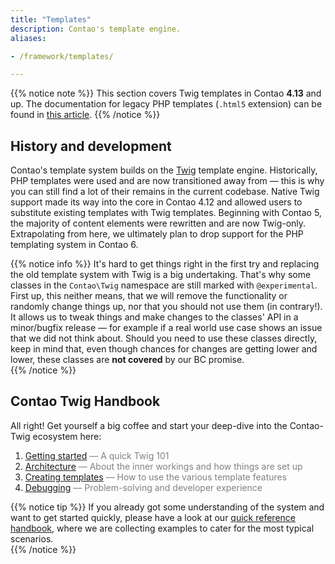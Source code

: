 ```yaml
---
title: "Templates"
description: Contao's template engine.
aliases:

- /framework/templates/

---
```


{{% notice note %}}
This section covers Twig templates in Contao **4.13** and up. The documentation for legacy PHP templates (`.html5`
extension) can be found in [this article](legacy).
{{% /notice %}}


## History and development

Contao's template system builds on the [Twig][Twig Docs Root] template engine. Historically, PHP templates were used and
are now transitioned away from — this is why you can still find a lot of their remains in the current codebase. Native
Twig support made its way into the core in Contao 4.12 and allowed users to substitute existing templates with Twig
templates. Beginning with Contao 5, the majority of content elements were rewritten and are now Twig-only. Extrapolating
from here, we ultimately plan to drop support for the PHP templating system in Contao 6. 

{{% notice info %}}
It's hard to get things right in the first try and replacing the old template system with Twig is a big undertaking.
That's why some classes in the `Contao\Twig` namespace are still marked with `@experimental`. First up, this neither
means, that we will remove the functionality or randomly change things up, nor that you should not use them (in
contrary!). It allows us to tweak things and make changes to the classes' API in a minor/bugfix release — for example if
a real world use case shows an issue that we did not think about. Should you need to use these classes directly, keep in
mind that, even though chances for changes are getting lower and lower, these classes are **not covered** by our BC
promise.  
{{% /notice %}}


## Contao Twig Handbook

All right! Get yourself a big coffee and start your deep-dive into the Contao-Twig ecosystem here:
 1. [Getting started](getting-started) <span style="color:gray">— A quick Twig 101</span>
 2. [Architecture](architecture) <span style="color:gray">— About the inner workings and how things are set up</span>
 3. [Creating templates](creating-templates) <span style="color:gray">— How to use the various template features</span>
 4. [Debugging](debugging) <span style="color:gray">— Problem-solving and developer experience</span>

{{% notice tip %}}
If you already got some understanding of the system and want to get started quickly, please have a look at our
[quick reference handbook](quick-reference), where we are collecting examples to cater for the most typical scenarios.     
{{% /notice %}}


[Twig Docs Root]: https://twig.symfony.com/
